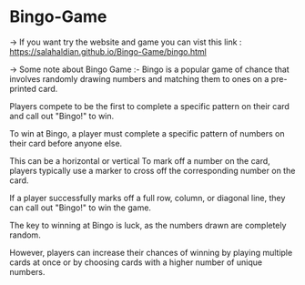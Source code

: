 # Bingo-Game 

-> If you want try the website and game you can vist this link : https://salahaldian.github.io/Bingo-Game/bingo.html

-> Some note about Bingo Game :- Bingo is a popular game of chance that involves randomly drawing numbers and matching them to ones on a pre-printed card. 

Players compete to be the first to complete a specific pattern on their card and call out "Bingo!" to win. 

To win at Bingo, a player must complete a specific pattern of numbers on their card before anyone else. 

This can be a horizontal or vertical To mark off a number on the card, players typically use a marker to cross off the corresponding number on the card. 

If a player successfully marks off a full row, column, or diagonal line, they can call out "Bingo!" to win the game. 

The key to winning at Bingo is luck, as the numbers drawn are completely random. 

However, players can increase their chances of winning by playing multiple cards at once or by choosing cards with a higher number of unique numbers.
